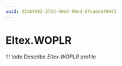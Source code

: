 ```yaml
---
uuid: 43164902-372d-49e5-99cd-87caee649443
---
```

# Eltex.WOPLR


<!-- prettier-ignore -->
!!! todo
    Describe *Eltex.WOPLR* profile

